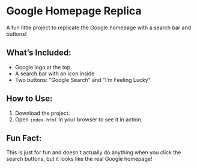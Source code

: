 # Google Homepage Replica

A fun little project to replicate the Google homepage with a search bar and buttons!

## What’s Included:

- Google logo at the top
- A search bar with an icon inside
- Two buttons: "Google Search" and "I’m Feeling Lucky"

## How to Use:

1. Download the project.
2. Open `index.html` in your browser to see it in action.

## Fun Fact:

This is just for fun and doesn't actually do anything when you click the search buttons, but it looks like the real Google homepage!
